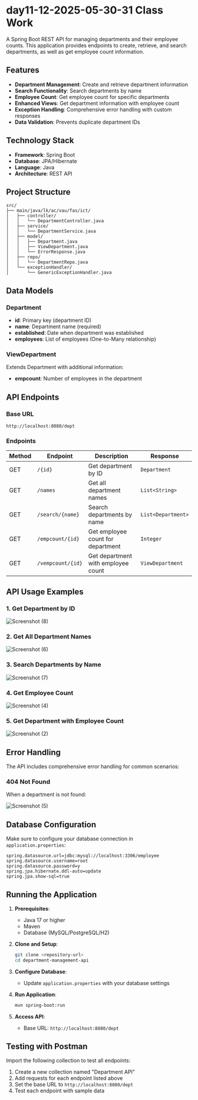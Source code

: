 # day11-12-2025-05-30-31 Class Work

A Spring Boot REST API for managing departments and their employee counts. This application provides endpoints to create, retrieve, and search departments, as well as get employee count information.

## Features

- **Department Management**: Create and retrieve department information
- **Search Functionality**: Search departments by name
- **Employee Count**: Get employee count for specific departments
- **Enhanced Views**: Get department information with employee count
- **Exception Handling**: Comprehensive error handling with custom responses
- **Data Validation**: Prevents duplicate department IDs

## Technology Stack

- **Framework**: Spring Boot
- **Database**: JPA/Hibernate
- **Language**: Java
- **Architecture**: REST API

## Project Structure

```
src/
├── main/java/lk/ac/vau/fas/ict/
│   ├── controller/
│   │   └── DepartmentController.java
│   ├── service/
│   │   └── DepartmentService.java
│   ├── model/
│   │   ├── Department.java
│   │   ├── ViewDepartment.java
│   │   └── ErrorResponse.java
│   ├── repo/
│   │   └── DepartmentRepo.java
│   └── exceptionHandler/
│       └── GenericExceptionHandler.java
```

## Data Models

### Department
- **id**: Primary key (department ID)
- **name**: Department name (required)
- **established**: Date when department was established
- **employees**: List of employees (One-to-Many relationship)

### ViewDepartment
Extends Department with additional information:
- **empcount**: Number of employees in the department

## API Endpoints

### Base URL
```
http://localhost:8080/dept
```

### Endpoints

| Method | Endpoint | Description | Response |
|--------|----------|-------------|----------|
| GET | `/{id}` | Get department by ID | `Department` |
| GET | `/names` | Get all department names | `List<String>` |
| GET | `/search/{name}` | Search departments by name | `List<Department>` |
| GET | `/empcount/{id}` | Get employee count for department | `Integer` |
| GET | `/vempcount/{id}` | Get department with employee count | `ViewDepartment` |

## API Usage Examples

### 1. Get Department by ID

![Screenshot (8)](https://github.com/user-attachments/assets/9e275740-6856-4369-8792-49cb527b9fe2)


### 2. Get All Department Names

![Screenshot (6)](https://github.com/user-attachments/assets/a17f8085-336a-4d30-9e98-8156ec195582)


### 3. Search Departments by Name

![Screenshot (7)](https://github.com/user-attachments/assets/87a2998d-f1a3-4bc3-9317-a0cc3f9e8107)

### 4. Get Employee Count

![Screenshot (4)](https://github.com/user-attachments/assets/2d7ff944-e4df-42b3-9da4-26b0b8e83aad)

### 5. Get Department with Employee Count

![Screenshot (2)](https://github.com/user-attachments/assets/67c59a58-a3fa-4dbc-9d1c-13d920dd0749)

## Error Handling

The API includes comprehensive error handling for common scenarios:

### 404 Not Found
When a department is not found:

![Screenshot (5)](https://github.com/user-attachments/assets/b48627e1-26ff-4bd2-8279-c75c1aa42f2e)


## Database Configuration

Make sure to configure your database connection in `application.properties`:

```properties
spring.datasource.url=jdbc:mysql://localhost:3306/employee
spring.datasource.username=root
spring.datasource.password=y
spring.jpa.hibernate.ddl-auto=update
spring.jpa.show-sql=true
```

## Running the Application

1. **Prerequisites**:
   - Java 17 or higher
   - Maven
   - Database (MySQL/PostgreSQL/H2)

2. **Clone and Setup**:
   ```bash
   git clone <repository-url>
   cd department-management-api
   ```

3. **Configure Database**:
   - Update `application.properties` with your database settings

4. **Run Application**:
   ```bash
   mvn spring-boot:run
   ```

5. **Access API**:
   - Base URL: `http://localhost:8080/dept`

## Testing with Postman

Import the following collection to test all endpoints:

1. Create a new collection named "Department API"
2. Add requests for each endpoint listed above
3. Set the base URL to `http://localhost:8080/dept`
4. Test each endpoint with sample data




